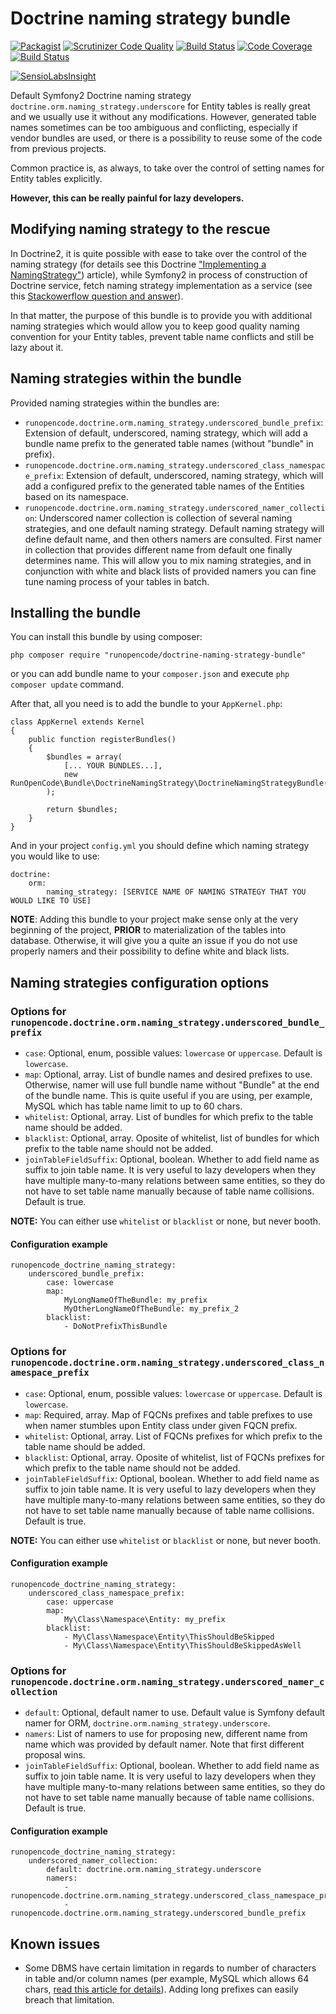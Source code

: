 # Doctrine naming strategy bundle

[![Packagist](https://img.shields.io/packagist/v/RunOpenCode/doctrine-naming-strategy-bundle.svg)](https://packagist.org/packages/runopencode/doctrine-naming-strategy-bundle)
[![Scrutinizer Code Quality](https://scrutinizer-ci.com/g/RunOpenCode/doctrine-naming-strategy-bundle/badges/quality-score.png?b=master)](https://scrutinizer-ci.com/g/RunOpenCode/doctrine-naming-strategy-bundle/?branch=master)
[![Build Status](https://scrutinizer-ci.com/g/RunOpenCode/doctrine-naming-strategy-bundle/badges/build.png?b=master)](https://scrutinizer-ci.com/g/RunOpenCode/doctrine-naming-strategy-bundle/build-status/master)
[![Code Coverage](https://scrutinizer-ci.com/g/RunOpenCode/doctrine-naming-strategy-bundle/badges/coverage.png?b=master)](https://scrutinizer-ci.com/g/RunOpenCode/doctrine-naming-strategy-bundle/?branch=master)
[![Build Status](https://travis-ci.org/RunOpenCode/doctrine-naming-strategy-bundle.svg?branch=master)](https://travis-ci.org/RunOpenCode/doctrine-naming-strategy-bundle)

[![SensioLabsInsight](https://insight.sensiolabs.com/projects/f6c58d45-2390-4540-9909-c5fb66ed1b62/big.png)](https://insight.sensiolabs.com/projects/f6c58d45-2390-4540-9909-c5fb66ed1b62)

Default Symfony2 Doctrine naming strategy `doctrine.orm.naming_strategy.underscore` for Entity tables is really great
and we usually use it without any modifications. However, generated table names sometimes can be too ambiguous and 
conflicting, especially if vendor bundles are used, or there is a possibility to reuse some of the code from previous projects.

Common practice is, as always, to take over the control of setting names for Entity tables explicitly.

**However, this can be really painful for lazy developers.**

## Modifying naming strategy to the rescue

In Doctrine2, it is quite possible with ease to take over the control of the naming strategy (for details see this Doctrine
["Implementing a NamingStrategy"](http://docs.doctrine-project.org/projects/doctrine-orm/en/latest/reference/namingstrategy.html))
article), while Symfony2 in process of construction of Doctrine service, fetch naming strategy implementation as a service
(see this [Stackowerflow question and answer](http://stackoverflow.com/questions/12702657/how-to-configure-naming-strategy-in-doctrine-2)).

In that matter, the purpose of this bundle is to provide you with additional naming strategies which would allow you to 
keep good quality naming convention for your Entity tables, prevent table name conflicts and still be lazy about it.

## Naming strategies within the bundle

Provided naming strategies within the bundles are:

- `runopencode.doctrine.orm.naming_strategy.underscored_bundle_prefix`: Extension of default, underscored, naming strategy, which will add a bundle name prefix
                                                                          to the generated table names (without "bundle" in prefix).
- `runopencode.doctrine.orm.naming_strategy.underscored_class_namespace_prefix`: Extension of default, underscored, naming strategy, which will add a configured prefix
                                                                                   to the generated table names of the Entities based on its namespace. 
- `runopencode.doctrine.orm.naming_strategy.underscored_namer_collection`: Underscored namer collection is collection of several naming strategies, and one default naming strategy.
                                                                 Default naming strategy will define default name, and then others namers are consulted. 
                                                                 First namer in collection that provides different name from default one finally determines name.
                                                                 This will allow you to mix naming strategies, and in conjunction with white and black lists of provided namers
                                                                 you can fine tune naming process of your tables in batch.
                         
## Installing the bundle
                         
You can install this bundle by using composer:
                         
    php composer require "runopencode/doctrine-naming-strategy-bundle"                            

or you can add bundle name to your `composer.json` and execute `php composer update` command.
                               
After that, all you need is to add the bundle to your `AppKernel.php`:
                               
    class AppKernel extends Kernel 
    {
        public function registerBundles()
        {
            $bundles = array(
                [... YOUR BUNDLES...],
                new RunOpenCode\Bundle\DoctrineNamingStrategy\DoctrineNamingStrategyBundle()
            );
                
            return $bundles;
        }
    }                   

And in your project `config.yml` you should define which naming strategy you would like to use:
                
    doctrine:
        orm:
            naming_strategy: [SERVICE NAME OF NAMING STRATEGY THAT YOU WOULD LIKE TO USE]
                                      
**NOTE**: Adding this bundle to your project make sense only at the very beginning of the project, **PRIOR** to materialization of the 
tables into database. Otherwise, it will give you a quite an issue if you do not use properly namers and their possibility to define white and black lists.

## Naming strategies configuration options

### Options for `runopencode.doctrine.orm.naming_strategy.underscored_bundle_prefix`

- `case`: Optional, enum, possible values: `lowercase` or `uppercase`. Default is `lowercase`.
- `map`: Optional, array. List of bundle names and desired prefixes to use. Otherwise, namer will use full bundle name without "Bundle" at the end of the bundle name. This is quite useful 
         if you are using, per example, MySQL which has table name limit to up to 60 chars.
- `whitelist`: Optional, array. List of bundles for which prefix to the table name should be added.
- `blacklist`: Optional, array. Oposite of whitelist, list of bundles for which prefix to the table name should not be added.
- `joinTableFieldSuffix`: Optional, boolean. Whether to add field name as suffix to join table name. It is very useful to lazy developers when they have multiple many-to-many
                          relations between same entities, so they do not have to set table name manually because of table name collisions. Default is true. 
         
**NOTE:** You can either use `whitelist` or `blacklist` or none, but never booth.
         
#### Configuration example
         
    runopencode_doctrine_naming_strategy:
        underscored_bundle_prefix:
            case: lowercase
            map:
                MyLongNameOfTheBundle: my_prefix
                MyOtherLongNameOfTheBundle: my_prefix_2
            blacklist:
                - DoNotPrefixThisBundle         


### Options for `runopencode.doctrine.orm.naming_strategy.underscored_class_namespace_prefix`

- `case`: Optional, enum, possible values: `lowercase` or `uppercase`. Default is `lowercase`.
- `map`: Required, array. Map of FQCNs prefixes and table prefixes to use when namer stumbles upon Entity class under given FQCN prefix.
- `whitelist`: Optional, array. List of FQCNs prefixes for which prefix to the table name should be added.
- `blacklist`: Optional, array. Oposite of whitelist, list of FQCNs prefixes for which prefix to the table name should not be added.
- `joinTableFieldSuffix`: Optional, boolean. Whether to add field name as suffix to join table name. It is very useful to lazy developers when they have multiple many-to-many
                          relations between same entities, so they do not have to set table name manually because of table name collisions. Default is true.
         
**NOTE:** You can either use `whitelist` or `blacklist` or none, but never booth.

#### Configuration example
         
    runopencode_doctrine_naming_strategy:
        underscored_class_namespace_prefix:
            case: uppercase
            map:
                My\Class\Namespace\Entity: my_prefix
            blacklist:
                - My\Class\Namespace\Entity\ThisShouldBeSkipped
                - My\Class\Namespace\Entity\ThisShouldBeSkippedAsWell

### Options for `runopencode.doctrine.orm.naming_strategy.underscored_namer_collection`

- `default`: Optional, default namer to use. Default value is Symfony default namer for ORM, `doctrine.orm.naming_strategy.underscore`.
- `namers`: List of namers to use for proposing new, different name from name which was provided by default namer. Note that first different proposal wins.
- `joinTableFieldSuffix`: Optional, boolean. Whether to add field name as suffix to join table name. It is very useful to lazy developers when they have multiple many-to-many
                          relations between same entities, so they do not have to set table name manually because of table name collisions. Default is true.
 
 
#### Configuration example

    runopencode_doctrine_naming_strategy:         
        underscored_namer_collection:
            default: doctrine.orm.naming_strategy.underscore
            namers:
                - runopencode.doctrine.orm.naming_strategy.underscored_class_namespace_prefix
                - runopencode.doctrine.orm.naming_strategy.underscored_bundle_prefix            

## Known issues

- Some DBMS have certain limitation in regards to number of characters in table and/or column names (per example,
MySQL which allows 64 chars, [read this article for details](https://dev.mysql.com/doc/refman/5.7/en/identifiers.html)).
Adding long prefixes can easily breach that limitation.
